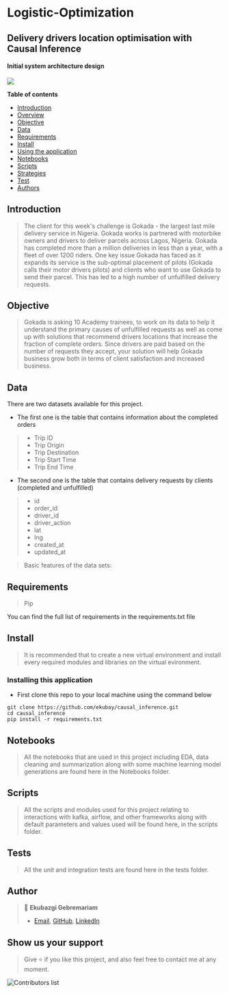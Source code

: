 # Logistic-Optimization

## Delivery drivers location optimisation with Causal Inference 

#### Initial system architecture design

![](screen_shots/solid-workflow-diagram.png)

**Table of contents**

- [Introduction](#introduction)
- [Overview](#overview)
- [Objective](#objective)
- [Data](#data)
- [Requirements](#requirements)
- [Install](#install)
- [Using the application](#examples)
- [Notebooks](#notebooks)
- [Scripts](#scripts)
- [Strategies](#strategies)
- [Test](#test)
- [Authors](#authors)

## Introduction

> The client for this week's challenge is Gokada - the largest last mile delivery service in Nigeria. Gokada works is partnered with motorbike owners and drivers to deliver parcels across Lagos, Nigeria. Gokada has completed more than a million deliveries in less than a year, with a fleet of over 1200 riders.
One key issue Gokada has faced as it expands its service is the sub-optimal placement of pilots (Gokada calls their motor drivers pilots) and clients who want to use Gokada to send their parcel. This has led to a high number of unfulfilled delivery requests. 


## Objective
>Gokada is asking 10 Academy trainees, to work on its data to help it understand the primary causes of unfulfilled requests as well as come up with solutions that recommend drivers locations that increase the fraction of complete orders. Since drivers are paid based on the number of requests they accept, your solution will help Gokada business grow both in terms of client satisfaction and increased business. 

## Data
There are two datasets available for this project.
- The first one is the table that contains information about the completed orders
>- Trip ID          
>- Trip Origin       
>- Trip Destination  
>- Trip Start Time   
>- Trip End Time    

- The second one is the table that contains delivery requests by clients (completed and unfulfilled) 
 >- id               
 >- order_id       
 >- driver_id        
 >- driver_action 
 >- lat            
 >- lng            
 >- created_at    
 >- updated_at  

> Basic features of the data sets:

## Requirements
> Pip

You can find the full list of requirements in the requirements.txt file

## Install

> It is recommended that to create a new virtual environment and install every required modules and libraries on the virtual evironment.

### Installing this application

- First clone this repo to your local machine using the command below

```
git clone https://github.com/ekubay/causal_inference.git
cd causal_inference
pip install -r requirements.txt
```

## Notebooks

> All the notebooks that are used in this project including EDA, data cleaning and summarization along with some machine learning model generations are found here in the Notebooks folder.

## Scripts

> All the scripts and modules used for this project relating to interactions with kafka, airflow, and other frameworks along with default parameters and values used will be found here, in the scripts folder.

## Tests

> All the unit and integration tests are found here in the tests folder.

## Author
> 👤 **Ekubazgi Gebremariam**
> - [Email](mailto:axutec14@gmail.com), [GitHub](https://github.com/ekubay), [LinkedIn](https://www.linkedin.com/in/ekubazgi-g-mariam-61507270)

## Show us your support

> Give ⭐ if you like this project, and also feel free to contact me at any moment.

![Contributors list](https://contrib.rocks/image?repo=Logistic-optimization)
